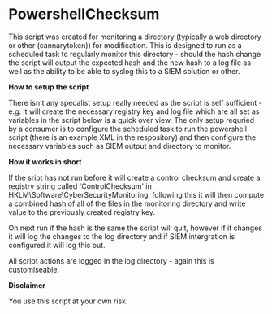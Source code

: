 # PowershellChecksum
This script was created for monitoring a directory (typically a web directory or other (cannarytoken)) for modification. This is designed to run as a scheduled task to regularly monitor this directory - should the hash change the script will output the expected hash and the new hash to a log file as well as the ability to be able to syslog this to a SIEM solution or other.

**How to setup the script**

There isn't any specalist setup really needed as the script is self sufficient - e.g. it will create the necessary registry key and log file which are all set as variables in the script below is a quick over view. The only setup requried by a consumer is to configure the scheduled task to run the powershell script (there is an example XML in the respository) and then configure the necessary variables such as SIEM output and directory to monitor.

**How it works in short**

If the sript has not run before it will create a control checksum and create a registry string called 'ControlChecksum' in HKLM\Software\CyberSecurityMonitoring, following this it will then compute a combined hash of all of the files in the monitoring directory and write value to the previously created registry key.

On next run if the hash is the same the script will quit, however if it changes it will log the changes to the log directory and if SIEM intergration is configured it will log this out.

All script actions are logged in the log directory - again this is customiseable.

**Disclaimer**

You use this script at your own risk.
